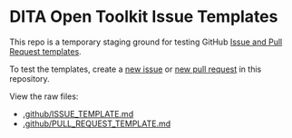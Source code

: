 # DITA Open Toolkit Issue Templates

This repo is a temporary staging ground for testing GitHub [Issue and Pull Request templates][1].

To test the templates, create a [new issue][2] or [new pull request][3] in this repository.

View the raw files:

* [.github/ISSUE_TEMPLATE.md][4]
* [.github/PULL_REQUEST_TEMPLATE.md][5]

[1]: https://github.com/blog/2111-issue-and-pull-request-templates
[2]: https://github.com/infotexture/ot-issue-templates/issues/new
[3]: https://github.com/infotexture/ot-issue-templates/compare/master...develop
[4]: https://raw.githubusercontent.com/infotexture/ot-issue-templates/master/.github/ISSUE_TEMPLATE.md
[5]: https://github.com/infotexture/ot-issue-templates/blob/master/.github/PULL_REQUEST_TEMPLATE.md
